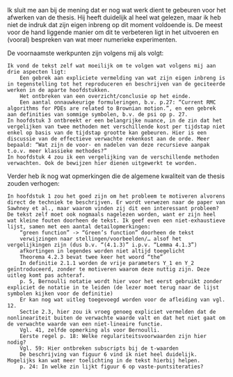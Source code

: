 Ik sluit me aan bij de mening dat er nog wat werk dient te gebeuren voor het afwerken van de thesis. Hij heeft duidelijk al heel wat gelezen, maar ik heb niet de indruk dat zijn eigen inbreng op dit moment voldoende is. De meest voor de hand liggende manier om dit te verbeteren ligt in het uitvoeren en (vooral) bespreken van wat meer numerieke experimenten.

De voornaamste werkpunten zijn volgens mij als volgt:

    Ik vond de tekst zelf wat moeilijk om te volgen wat volgens mij aan drie aspecten ligt:
        Een gebrek aan expliciete vermelding van wat zijn eigen inbreng is in tegenstelling tot het reproduceren en beschrijven van de geciteerde werken in de aparte hoofdstukken.
        Het ontbreken van een overzicht/conclusie op het einde.
        Een aantal onnauwkeurige formuleringen, b.v. p.27: “Current RMC algorithms for PDEs are related to Brownian motion.”, en een gebrek aan definities van sommige symbolen, b.v. de psi op p. 27.
    In hoofdstuk 3 ontbreekt er een belangrijke nuance, in de zin dat het vergelijken van twee methoden met verschillende kost per tijdstap niet enkel op basis van de tijdstap grootte kan gebeuren. Hier is een discussie van de effectieve verwachte rekenkost aan de orde. Meer bepaald: “Wat zijn de voor- en nadelen van deze recursieve aanpak t.o.v. meer klassieke methodes?”
    In hoofdstuk 4 zou ik een vergelijking van de verschillende methoden verwachten. Ook de bewijzen hier dienen uitgewerkt te worden.

Verder heb ik nog wat opmerkingen die de algemene kwaliteit van de thesis zouden verhogen:

    In hoofdstuk 1 zou het goed zijn om het probleem te motiveren alvorens direct de techniek te beschrijven. Er wordt verwezen naar de paper van Sawhney et al., maar waarom vinden zij dit een interessant probleem?
    De tekst zelf moet ook nogmaals nagelezen worden, want er zijn heel wat kleine fouten doorheen de tekst. Ik geef even een niet-exhaustieve lijst, samen met een aantal detailopmerkingen:
        “green function” -> “Green’s function” doorheen de tekst
        verwijzingen naar stellingen/voorbeelden/… alsof het vergelijkingen zijn (dus b.v. “(4.1.3)” i.p.v. “Lemma 4.1.3”)
        afkortingen in legendes worden niet altijd toegelicht
        Theorema 4.2.3 bevat twee keer het woord “the”
        In definitie 2.1.1 worden de vrije parameters Y_1 en Y_2 geïntroduceerd, zonder te motiveren waarom deze nuttig zijn. Deze uitleg komt pas achteraf.
        p. 5, Bernoulli notatie wordt hier voor het eerst gebruikt zonder expliciet de notatie in te leiden (de lezer moet terug naar de lijst symbolen kijken voor de definitie)
        Er kan nog wat uitleg toegevoegd worden voor de afleiding van vgl. 12.
        Sectie 2.3, hier zou ik vroeg genoeg expliciet vermelden dat de nonlineariteit buiten de verwachte waarde valt en dat het niet gaat om de verwachte waarde van een niet-lineaire functie.
        Vgl. 41, zelfde opmerking als voor Bernoulli.
        Eerste regel p. 18: Welke regulariteitsvoorwaarden zijn hier nodig?
        Vgl. 59: Hier ontbreken subscripts bij de t-waarden
        De beschrijving van figuur 6 vind ik niet heel duidelijk. Mogelijks kan wat meer toelichting in de tekst hierbij helpen.
        p. 24: In welke zin lijkt figuur 6 op vaste-puntsiteraties?
